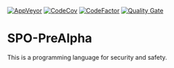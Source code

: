 [![AppVeyor](https://ci.appveyor.com/api/projects/status/32r7s2skrgm9ubva?svg=true)](https://ci.appveyor.com/project/SK-Genius/spo-prealpha)
[![CodeCov](https://codecov.io/gh/SK-Genius/SPO-PreAlpha/branch/master/graph/badge.svg)](https://codecov.io/gh/SK-Genius/SPO-PreAlpha)
[![CodeFactor](https://www.codefactor.io/repository/github/sk-genius/spo-prealpha/badge)](https://www.codefactor.io/repository/github/sk-genius/spo-prealpha)
[![Quality Gate](https://sonarcloud.io/api/project_badges/measure?project=SPO_CS&metric=alert_status)](https://sonarcloud.io/dashboard/index/SPO_CS)

# SPO-PreAlpha
This is a programming language for security and safety.
